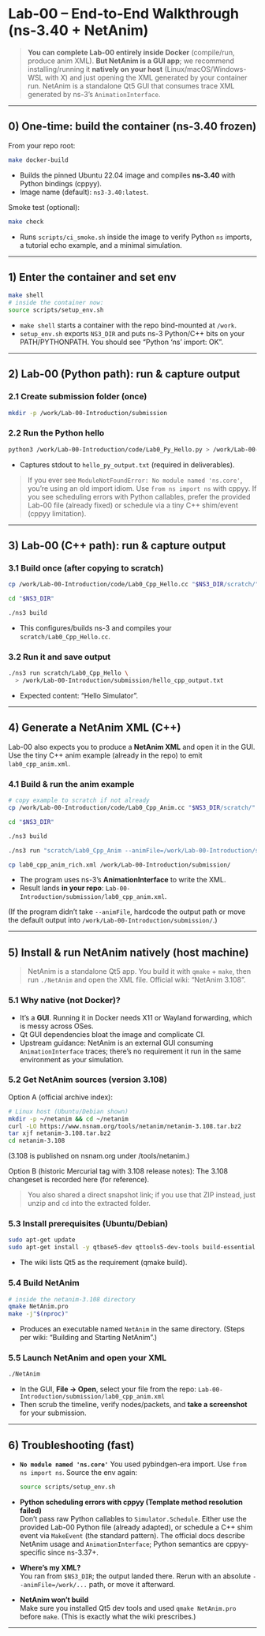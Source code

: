 # Lab-00 – End-to-End Walkthrough (ns-3.40 + NetAnim)

> **You can complete Lab-00 entirely inside Docker** (compile/run, produce anim XML).
> **But NetAnim is a GUI app**; we recommend installing/running it **natively on your host** (Linux/macOS/Windows-WSL with X) and just opening the XML generated by your container run. NetAnim is a standalone Qt5 GUI that consumes trace XML generated by ns-3’s `AnimationInterface`.

---

## 0) One-time: build the container (ns-3.40 frozen)

From your repo root:

```bash
make docker-build
```

* Builds the pinned Ubuntu 22.04 image and compiles **ns-3.40** with Python bindings (cppyy).
* Image name (default): `ns3-3.40:latest`.

Smoke test (optional):

```bash
make check
```

* Runs `scripts/ci_smoke.sh` inside the image to verify Python `ns` imports, a tutorial echo example, and a minimal simulation.

---

## 1) Enter the container and set env

```bash
make shell
# inside the container now:
source scripts/setup_env.sh
```

* `make shell` starts a container with the repo bind-mounted at `/work`.
* `setup_env.sh` exports `NS3_DIR` and puts ns-3 Python/C++ bits on your PATH/PYTHONPATH. You should see “Python ‘ns’ import: OK”.

---

## 2) Lab-00 (Python path): run & capture output

### 2.1 Create submission folder (once)

```bash
mkdir -p /work/Lab-00-Introduction/submission
```

### 2.2 Run the Python hello

```bash
python3 /work/Lab-00-Introduction/code/Lab0_Py_Hello.py > /work/Lab-00-Introduction/submission/hello_py_output.txt
```

* Captures stdout to `hello_py_output.txt` (required in deliverables).

> If you ever see `ModuleNotFoundError: No module named 'ns.core'`, you’re using an old import idiom. Use `from ns import ns` with cppyy.
> If you see scheduling errors with Python callables, prefer the provided Lab-00 file (already fixed) or schedule via a tiny C++ shim/event (cppyy limitation).

---

## 3) Lab-00 (C++ path): run & capture output

### 3.1 Build once (after copying to scratch)

```bash
cp /work/Lab-00-Introduction/code/Lab0_Cpp_Hello.cc "$NS3_DIR/scratch/"

cd "$NS3_DIR"

./ns3 build
```

* This configures/builds ns-3 and compiles your `scratch/Lab0_Cpp_Hello.cc`.

### 3.2 Run it and save output

```bash
./ns3 run scratch/Lab0_Cpp_Hello \
  > /work/Lab-00-Introduction/submission/hello_cpp_output.txt
```

* Expected content: “Hello Simulator”.

---

## 4) Generate a NetAnim XML (C++)

Lab-00 also expects you to produce a **NetAnim XML** and open it in the GUI. Use the tiny C++ anim example (already in the repo) to emit `lab0_cpp_anim.xml`.

### 4.1 Build & run the anim example

```bash
# copy example to scratch if not already
cp /work/Lab-00-Introduction/code/Lab0_Cpp_Anim.cc "$NS3_DIR/scratch/"

cd "$NS3_DIR"

./ns3 build

./ns3 run "scratch/Lab0_Cpp_Anim --animFile=/work/Lab-00-Introduction/submission/lab0_cpp_anim.xml"

cp lab0_cpp_anim_rich.xml /work/Lab-00-Introduction/submission/
```

* The program uses ns-3’s **AnimationInterface** to write the XML.
* Result lands **in your repo**: `Lab-00-Introduction/submission/lab0_cpp_anim.xml`.

(If the program didn’t take `--animFile`, hardcode the output path or move the default output into `/work/Lab-00-Introduction/submission/`.)

---

## 5) Install & run NetAnim **natively** (host machine)

> NetAnim is a standalone Qt5 app. You build it with `qmake` + `make`, then run `./NetAnim` and open the XML file. Official wiki: “NetAnim 3.108”.

### 5.1 Why native (not Docker)?

* It’s a **GUI**. Running it in Docker needs X11 or Wayland forwarding, which is messy across OSes.
* Qt GUI dependencies bloat the image and complicate CI.
* Upstream guidance: NetAnim is an external GUI consuming `AnimationInterface` traces; there’s no requirement it run in the same environment as your simulation.

### 5.2 Get NetAnim sources (version 3.108)

Option A (official archive index):

```bash
# Linux host (Ubuntu/Debian shown)
mkdir -p ~/netanim && cd ~/netanim
curl -LO https://www.nsnam.org/tools/netanim/netanim-3.108.tar.bz2
tar xjf netanim-3.108.tar.bz2
cd netanim-3.108
```

(3.108 is published on nsnam.org under /tools/netanim.)

Option B (historic Mercurial tag with 3.108 release notes):
The 3.108 changeset is recorded here (for reference).

> You also shared a direct snapshot link; if you use that ZIP instead, just unzip and `cd` into the extracted folder.

### 5.3 Install prerequisites (Ubuntu/Debian)

```bash
sudo apt-get update
sudo apt-get install -y qtbase5-dev qttools5-dev-tools build-essential
```

* The wiki lists Qt5 as the requirement (qmake build).

### 5.4 Build NetAnim

```bash
# inside the netanim-3.108 directory
qmake NetAnim.pro
make -j"$(nproc)"
```

* Produces an executable named `NetAnim` in the same directory. (Steps per wiki: “Building and Starting NetAnim”.)

### 5.5 Launch NetAnim and open your XML

```bash
./NetAnim
```

* In the GUI, **File → Open**, select your file from the repo:
  `Lab-00-Introduction/submission/lab0_cpp_anim.xml`
* Then scrub the timeline, verify nodes/packets, and **take a screenshot** for your submission.

---

## 6) Troubleshooting (fast)

* **`No module named 'ns.core'`**
  You used pybindgen-era import. Use `from ns import ns`. Source the env again:

  ```bash
  source scripts/setup_env.sh
  ```
- **Python scheduling errors with cppyy (Template method resolution failed)**  
Don’t pass raw Python callables to `Simulator.Schedule`. Either use the provided Lab-00 Python file (already adapted), or schedule a C++ shim event via `MakeEvent` (the standard pattern). The official docs describe NetAnim usage and `AnimationInterface`; Python semantics are cppyy-specific since ns-3.37+.

- **Where’s my XML?**  
You ran from `$NS3_DIR`; the output landed there. Rerun with an absolute `--animFile=/work/...` path, or move it afterward.

- **NetAnim won’t build**  
Make sure you installed Qt5 dev tools and used `qmake NetAnim.pro` before `make`. (This is exactly what the wiki prescribes.)

---